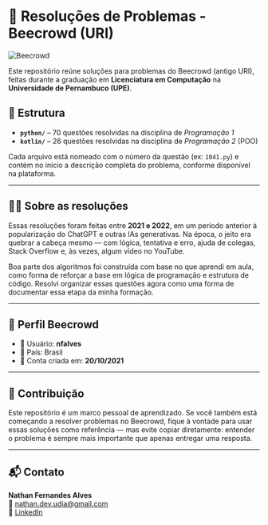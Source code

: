 # 🧮 Resoluções de Problemas - Beecrowd (URI)
![Beecrowd](https://img.shields.io/badge/Beecrowd-nfalves-713ABC?style=flat&logo=beecrowd&logoColor=white)

Este repositório reúne soluções para problemas do Beecrowd (antigo URI), feitas durante a graduação em **Licenciatura em Computação** na **Universidade de Pernambuco (UPE)**.

## 📁 Estrutura

- **`python/`** – 70 questões resolvidas na disciplina de *Programação 1*
- **`kotlin/`** – 26 questões resolvidas na disciplina de *Programação 2* (POO)

Cada arquivo está nomeado com o número da questão (ex: `1041.py`) e contém no início a descrição completa do problema, conforme disponível na plataforma.

---

## 👨‍💻 Sobre as resoluções

Essas resoluções foram feitas entre **2021 e 2022**, em um período anterior à popularização do ChatGPT e outras IAs generativas. Na época, o jeito era quebrar a cabeça mesmo — com lógica, tentativa e erro, ajuda de colegas, Stack Overflow e, às vezes, algum vídeo no YouTube.

Boa parte dos algoritmos foi construída com base no que aprendi em aula, como forma de reforçar a base em lógica de programação e estrutura de código. Resolvi organizar essas questões agora como uma forma de documentar essa etapa da minha formação.

---

## 🏅 Perfil Beecrowd

- 👤 Usuário: **nfalves**
- 📍 País: Brasil
- 📆 Conta criada em: **20/10/2021**

---

## 🤝 Contribuição

Este repositório é um marco pessoal de aprendizado. Se você também está começando a resolver problemas no Beecrowd, fique à vontade para usar essas soluções como referência — mas evite copiar diretamente: entender o problema é sempre mais importante que apenas entregar uma resposta.

---

## 📬 Contato

**Nathan Fernandes Alves**  
📧 nathan.dev.udia@gmail.com  
🔗 [LinkedIn](https://www.linkedin.com/in/seu-link-aqui)
